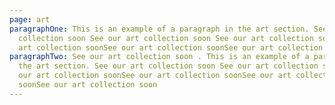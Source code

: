 ```yaml
---
page: art
paragraphOne: This is an example of a paragraph in the art section. See our art
  collection soon See our art collection soon See our art collection soonSee our
  art collection soonSee our art collection soonSee our art collection soon
paragraphTwo: See our art collection soon . This is an example of a paragraph in
  the art section. See our art collection soon See our art collection soon See
  our art collection soonSee our art collection soonSee our art collection
  soonSee our art collection soon
---
```

